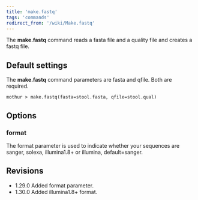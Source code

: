 ```yaml
---
title: 'make.fastq'
tags: 'commands'
redirect_from: '/wiki/Make.fastq'
---
```

The **make.fastq** command reads a fasta file and a quality file and creates
a fastq file.

## Default settings

The **make.fastq** command parameters are fasta and qfile. Both are
required.

    mothur > make.fastq(fasta=stool.fasta, qfile=stool.qual)

## Options

### format

The format parameter is used to indicate whether your sequences are
sanger, solexa, illumina1.8+ or illumina, default=sanger.

## Revisions

-   1.29.0 Added format parameter.
-   1.30.0 Added illumina1.8+ format.


